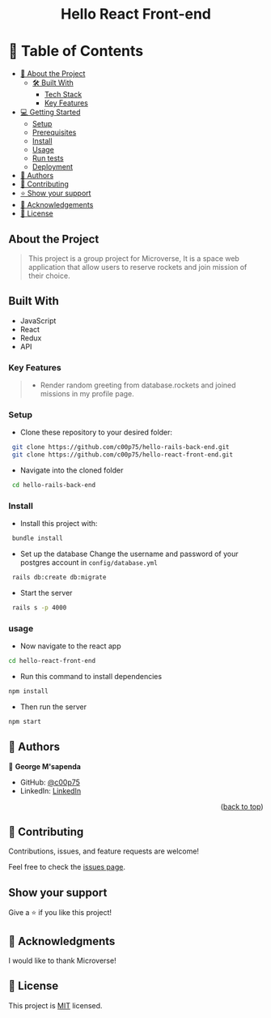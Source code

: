 <div align="center">

  <h1><b>Hello React Front-end</b></h1>

</div>

# 📗 Table of Contents

- [📖 About the Project](#about-project)
  - [🛠 Built With](#built-with)
    - [Tech Stack](#tech-stack)
    - [Key Features](#key-features)
- [💻 Getting Started](#getting-started)
  - [Setup](#setup)
  - [Prerequisites](#prerequisites)
  - [Install](#install)
  - [Usage](#usage)
  - [Run tests](#run-tests)
  - [Deployment](#triangular_flag_on_post-deployment)
- [👥 Authors](#authors)
- [🤝 Contributing](#contributing)
- [⭐️ Show your support](#support)
- [🙏 Acknowledgements](#acknowledgements)
- [📝 License](#license)

## About the Project

> This project is a group project for Microverse, It is a space web application that allow users to reserve rockets and join mission of their choice.

## Built With
- JavaScript
- React
- Redux
- API

### Key Features <a name="key-features"></a>

> - Render random greeting from database.rockets and joined missions in my profile page.

### Setup

- Clone these repository to your desired folder:

```sh
 git clone https://github.com/c00p75/hello-rails-back-end.git
 git clone https://github.com/c00p75/hello-react-front-end.git
```

- Navigate into the cloned folder

```sh
 cd hello-rails-back-end

```
### Install

- Install this project with:

```sh
 bundle install
```

- Set up the database
  Change the username and password of your postgres account in `config/database.yml`

```sh
 rails db:create db:migrate
```

- Start the server

```sh
 rails s -p 4000
```

### usage
- Now navigate to the react app 

```sh
cd hello-react-front-end
```

- Run this command to install dependencies
```sh
npm install
```
- Then run the server
```sh
npm start
```

## 👥 Authors<a name="authors"></a>

👤 **George M'sapenda**

- GitHub: [@c00p75](https://github.com/c00p75)
- LinkedIn: [LinkedIn](https://www.linkedin.com/in/georgemsapenda/)

<p align="right">(<a href="#readme-top">back to top</a>)</p>


## 🤝 Contributing <a name="contributing"></a>

Contributions, issues, and feature requests are welcome!

Feel free to check the [issues page](https://github.com/c00p75/hello-reacr-front-end/issues).

## Show your support

Give a ⭐️ if you like this project!

## 🙏 Acknowledgments

I would like to thank Microverse!

## 📝 License

This project is [MIT](./MIT.md) licensed.
